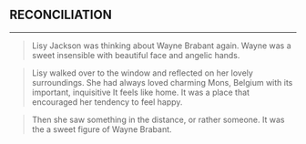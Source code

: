 ## RECONCILIATION

***

> Lisy Jackson was thinking about Wayne Brabant again. Wayne was a sweet insensible with beautiful face and angelic hands.

> Lisy walked over to the window and reflected on her lovely surroundings. She had always loved charming Mons, Belgium with its important, inquisitive It feels like home. It was a place that encouraged her tendency to feel happy.

> Then she saw something in the distance, or rather someone. It was the a sweet figure of Wayne Brabant.
